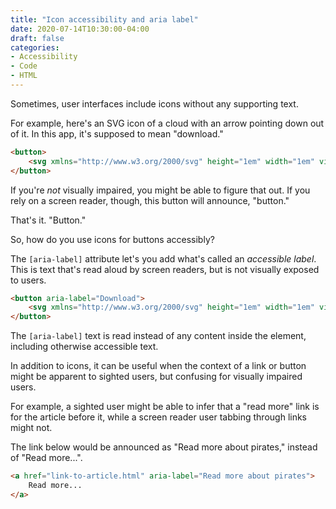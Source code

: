 ```yaml
---
title: "Icon accessibility and aria label"
date: 2020-07-14T10:30:00-04:00
draft: false
categories:
- Accessibility
- Code
- HTML
---
```


Sometimes, user interfaces include icons without any supporting text.

For example, here's an SVG icon of a cloud with an arrow pointing down out of it. In this app, it's supposed to mean "download."

```html
<button>
	<svg xmlns="http://www.w3.org/2000/svg" height="1em" width="1em" viewBox="0 0 16 16"><path fill="currentColor" d="M13.922 5.626A3.72 3.72 0 0010.205 2a3.712 3.712 0 00-2.92 1.418 2.09 2.09 0 00-3.719 1.573 3.028 3.028 0 00-3.567 2.98A3.028 3.028 0 003.026 11H4.46l3.539 3.664L11.538 11h1.742a2.725 2.725 0 00.641-5.374zM8 13l-3-3h2V7h2v3h2l-3 3z"/></svg>
</button>
```

If you're *not* visually impaired, you might be able to figure that out. If you rely on a screen reader, though, this button will announce, "button."

That's it. "Button."

So, how do you use icons for buttons accessibly?

The `[aria-label]` attribute let's you add what's called an *accessible label*. This is text that's read aloud by screen readers, but is not visually exposed to users.

```html
<button aria-label="Download">
	<svg xmlns="http://www.w3.org/2000/svg" height="1em" width="1em" viewBox="0 0 16 16"><path fill="currentColor" d="M13.922 5.626A3.72 3.72 0 0010.205 2a3.712 3.712 0 00-2.92 1.418 2.09 2.09 0 00-3.719 1.573 3.028 3.028 0 00-3.567 2.98A3.028 3.028 0 003.026 11H4.46l3.539 3.664L11.538 11h1.742a2.725 2.725 0 00.641-5.374zM8 13l-3-3h2V7h2v3h2l-3 3z"/></svg>
</button>
```

The `[aria-label]` text is read instead of any content inside the element, including otherwise accessible text.

In addition to icons, it can be useful when the context of a link or button might be apparent to sighted users, but confusing for visually impaired users.

For example, a sighted user might be able to infer that a "read more" link is for the article before it, while a screen reader user tabbing through links might not.

The link below would be announced as "Read more about pirates," instead of "Read more...".

```html
<a href="link-to-article.html" aria-label="Read more about pirates">
	Read more...
</a>
```